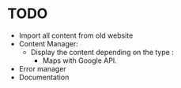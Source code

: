 # TODO

- Import all content from old website
- Content Manager:
  - Display the content depending on the type :
    - Maps with Google API.
- Error manager
- Documentation
